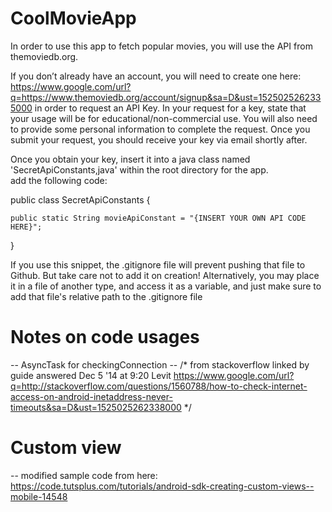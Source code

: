 # CoolMovieApp

In order to use this app to fetch popular movies, you will use the API from themoviedb.org.

If you don’t already have an account, you will need to create one here: 
https://www.google.com/url?q=https://www.themoviedb.org/account/signup&sa=D&ust=1525025262335000
in order to request an API Key.
In your request for a key, state that your usage will be for educational/non-commercial use. You will also need to provide some personal information to complete the request. Once you submit your request, you should receive your key via email shortly after.

Once you obtain your key, insert it into a java class named 'SecretApiConstants,java' within the root directory for the app.  
add the following code:

public class SecretApiConstants {

    public static String movieApiConstant = "{INSERT YOUR OWN API CODE HERE}";
}

If you use this snippet, the .gitignore file will prevent pushing that file to Github.
But take care not to add it on creation!
Alternatively, you may place it in a file of another type, and access it as a variable, and just make sure to add
that file's relative path to the .gitignore file



# Notes on code usages

-- AsyncTask for checkingConnection -- /* from stackoverflow linked by guide
answered Dec 5 '14 at 9:20 Levit  https://www.google.com/url?q=http://stackoverflow.com/questions/1560788/how-to-check-internet-access-on-android-inetaddress-never-timeouts&sa=D&ust=1525025262338000 
*/

# Custom view 
-- modified sample code from here: https://code.tutsplus.com/tutorials/android-sdk-creating-custom-views--mobile-14548  

